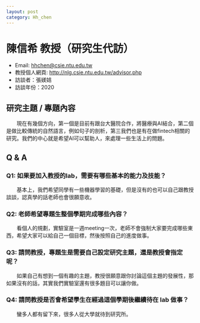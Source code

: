 ```yaml
---
layout: post
category: Hh_chen
---
```


# 陳信希 教授（研究生代訪）
* Email: hhchen@csie.ntu.edu.tw
* 教授個人網頁: <http://nlg.csie.ntu.edu.tw/advisor.php>
* 訪談者：張媄姞
* 訪談年份：2020

## 研究主題 / 專題內容
&emsp;&emsp;現在有幾個方向，第一個是目前有跟台大醫院合作，將醫療與AI結合，第二個是做比較傳統的自然語言，例如句子的剖析，第三我們也是有在做fintech相關的研究。我們的中心就是希望AI可以幫助人，來處理一些生活上的問題。

## Q & A
### Q1: 如果要加入教授的lab，需要有哪些基本的能力及技能？
&emsp;&emsp;基本上，我們希望同學有一些機器學習的基礎，但是沒有的也可以自己跟教授談談，認真學的話老師也會很願意收。


### Q2: 老師希望專題生整個學期完成哪些內容？
&emsp;&emsp;看個人的規劃，實驗室是一週meeting一次，老師不會強制大家要完成哪些東西，希望大家可以給自己一個目標，然後按照自己的進度做事。
### Q3: 請問教授，專題生是需要自己設定研究主題，還是教授會指定呢？

&emsp;&emsp;如果自己有想到一個有趣的主題，教授很願意跟你討論這個主題的發展性，那如果沒有的話，其實我們實驗室還有很多題目可以讓你做。
### Q4: 請問教授是否會希望學生在經過這個學期後繼續待在 lab 做事？
&emsp;&emsp;蠻多人都有留下來，很多人從大學就待到研究所。



